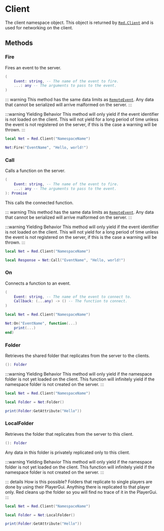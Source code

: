 # Client <Badge type="tip" text="Client Only" /> <Badge type="info" text="Since 1.0.0" />

The client namespace object. This object is returned by [`Red.Client`](./Red#Client) and is used for networking on the client.

## Methods

### Fire <Badge type="warning" text="Yields" /> <Badge type="tip" text="Client Only" /> <Badge type="info" text="Since 1.0.0" />

Fires an event to the server.

```lua
(
	Event: string, -- The name of the event to fire.
	...: any -- The arguments to pass to the event.
)
```

::: warning
This method has the same data limits as [`RemoteEvent`](https://developer.roblox.com/en-us/api-reference/class/RemoteEvent). Any data that cannot be serialized will arrive malformed on the server.
:::

:::warning Yielding Behavior
This method will only yield if the event identifier is not loaded on the client. This will not yield for a long period of time unless the event is not registered on the server, if this is the case a warning will be thrown.
:::

```lua
local Net = Red.Client("NamespaceName")

Net:Fire("EventName", "Hello, world!")
```

### Call <Badge type="warning" text="Yields" /> <Badge type="tip" text="Client Only" /> <Badge type="info" text="Since 1.0.0" />

Calls a function on the server.

```lua
(
	Event: string, -- The name of the event to fire.
	...: any -- The arguments to pass to the event.
): Promise
```

This calls the connected function.

::: warning
This method has the same data limits as [`RemoteEvent`](https://developer.roblox.com/en-us/api-reference/class/RemoteEvent). Any data that cannot be serialized will arrive malformed on the server.
:::

:::warning Yielding Behavior
This method will only yield if the event identifier is not loaded on the client. This will not yield for a long period of time unless the event is not registered on the server, if this is the case a warning will be thrown.
:::

```lua
local Net = Red.Client("NamespaceName")

local Response = Net:Call("EventName", "Hello, world!")
```

### On <Badge type="warning" text="Yields" /> <Badge type="tip" text="Client Only" /> <Badge type="info" text="Since 1.0.0" />

Connects a function to an event.

```lua
(
	Event: string, -- The name of the event to connect to.
	Callback: (...any) -> () -- The function to connect.
)
```

```lua
local Net = Red.Client("NamespaceName")

Net:On("EventName", function(...)
	print(...)
end)
```

### Folder <Badge type="warning" text="Yields" /> <Badge type="tip" text="Client Only" /> <Badge type="info" text="Since 1.0.0" />

Retrieves the shared folder that replicates from the server to the clients.

```lua
(): Folder
```

:::warning Yielding Behavior
This method will only yield if the namespace folder is not yet loaded on the client. This function will infinitely yield if the namespace folder is not created on the server.
:::

```lua
local Net = Red.Client("NamespaceName")

local Folder = Net:Folder()

print(Folder:GetAttribute("Hello"))
```

### LocalFolder <Badge type="warning" text="Yields" /> <Badge type="tip" text="Client Only" /> <Badge type="info" text="Since 1.0.0" />

Retrieves the folder that replicates from the server to this client.

```lua
(): Folder
```

Any data in this folder is privately replicated only to this client.

:::warning Yielding Behavior
This method will only yield if the namespace folder is not yet loaded on the client. This function will infinitely yield if the namespace folder is not created on the server.
:::

::: details How is this possible?
Folders that replicate to single players are done by using their PlayerGui. Anything there is replicated to that player only. Red cleans up the folder so you will find no trace of it in the PlayerGui.
:::

```lua
local Net = Red.Client("NamespaceName")

local Folder = Net:LocalFolder()

print(Folder:GetAttribute("Hello"))
```
